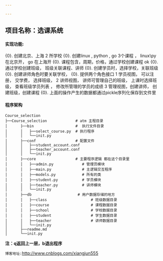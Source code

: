 ```yaml
---

---
```


## 项目名称：选课系统

#### 实现功能:

{0}. 创建北京、上海 2 所学校
{0}. 创建linux , python , go 3个课程 ， linux\py 在北京开， go 在上海开
{0}. 课程包含，周期，价格，通过学校创建课程   ok
{0}. 通过学校创建班级， 班级关联课程、讲师
{0}. 创建学员时，选择学校，关联班级
{0}. 创建讲师角色时要关联学校，
{0}. 提供两个角色接口
  1 学员视图， 可以注册， 交学费， 选择班级，
  2 讲师视图， 讲师可管理自己的班级， 上课时选择班级， 查看班级学员列表 ， 修改所管理的学员的成绩
  3 管理视图，创建讲师， 创建班级，创建课程
{0}. 上面的操作产生的数据都通过pickle序列化保存到文件里

#### 程序架构

````php+HTML
Course_selection
├──Course_selection             # atm 主程目录
│      ├──bin                   #  执行文件目录
│      │   ├──select_course.py  # 执行程序
│      │   └──init.py
│      ├──conf                  # 配置文件
│      │   ├──student_account.conf
│      │   ├──teacher_account.conf
│      │   └──init.py
│      ├──core                  # 主要程序逻辑 都在这个目录里
│      │   ├──admin.py             # 管理员模块
│      │   ├──main.py              # 主逻辑交互程序
│      │   ├──models.py            # 所有的类
│      │   ├──student.py           # 学员模块
│      │   ├──teacher.py           # 讲师模块
│      │   └──init.py
│      ├──db                     # 用户数据存储的地方
│      │   ├──class                    # 班级数据目录
│      │   ├──course                   # 课程数据目录
│      │   ├──school                   # 学校数据目录
│      │   ├──student                  # 学生数据目录
│      │   ├──teacher                  # 讲师数据目录
│      │   └──init.py
│      ├──readme.md
│      └──init.py

````

**注：q返回上一层，b退出程序**

`博客地址:`http://www.cnblogs.com/xiangjun555





